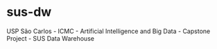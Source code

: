 # sus-dw
USP São Carlos - ICMC - Artificial Intelligence and Big Data - Capstone Project - SUS Data Warehouse
